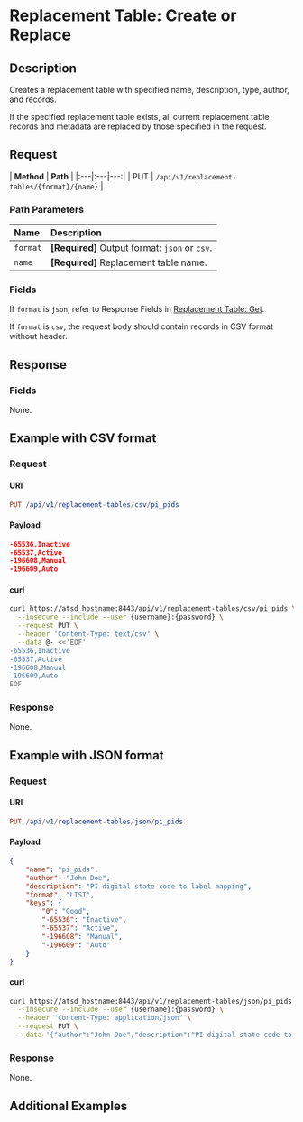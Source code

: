 # Replacement Table: Create or Replace

## Description

Creates a replacement table with specified name, description, type, author, and records.

If the specified replacement table exists, all current replacement table records and metadata are replaced by those specified in the request.

## Request

| **Method** | **Path** |
|:---|:---|---:|
| PUT | `/api/v1/replacement-tables/{format}/{name}`  |

### Path Parameters

| **Name** | **Description** |
|:---|:---|
| `format` | **[Required]** Output format: `json` or `csv`. |
| `name` | **[Required]** Replacement table name. |

### Fields

If `format` is `json`, refer to Response Fields in [Replacement Table: Get](get.md#fields).

If `format` is `csv`, the request body should contain records in CSV format without header.

## Response

### Fields

None.

## Example with CSV format

### Request

#### URI

```elm
PUT /api/v1/replacement-tables/csv/pi_pids
```

#### Payload

```json
-65536,Inactive
-65537,Active
-196608,Manual
-196609,Auto
```

#### curl

```bash
curl https://atsd_hostname:8443/api/v1/replacement-tables/csv/pi_pids \
  --insecure --include --user {username}:{password} \
  --request PUT \
  --header 'Content-Type: text/csv' \
  --data @- <<'EOF'
-65536,Inactive
-65537,Active
-196608,Manual
-196609,Auto'
EOF
```

### Response

None.

## Example with JSON format

### Request

#### URI

```elm
PUT /api/v1/replacement-tables/json/pi_pids
```

#### Payload

```json
{
    "name": "pi_pids",
    "author": "John Doe",
    "description": "PI digital state code to label mapping",
    "format": "LIST",
    "keys": {
        "0": "Good",
        "-65536": "Inactive",
        "-65537": "Active",
        "-196608": "Manual",
        "-196609": "Auto"
    }
}
```

#### curl

```bash
curl https://atsd_hostname:8443/api/v1/replacement-tables/json/pi_pids \
  --insecure --include --user {username}:{password} \
  --header "Content-Type: application/json" \
  --request PUT \
  --data '{"author":"John Doe","description":"PI digital state code to label mapping","format":"LIST","keys":{"-65536":"Inactive","-65537":"Active","-196608":"Manual","-196609":"Auto"}}'
```

### Response

None.

## Additional Examples
